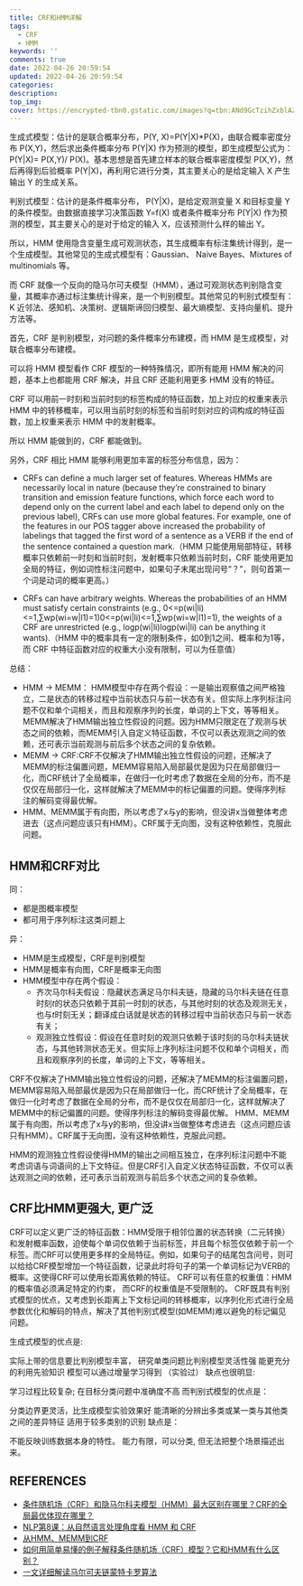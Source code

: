 ```yaml
---
title: CRF和HMM详解
tags:
  - CRF
  - HMM
keywords: ''
comments: true
date: 2022-04-26 20:59:54
updated: 2022-04-26 20:59:54
categories:
description:
top_img:
cover: https://encrypted-tbn0.gstatic.com/images?q=tbn:ANd9GcTzihZxblAZHM2JB-XUHNl8n7ilicicly486w&usqp=CAU
---
```

生成式模型：估计的是联合概率分布，P(Y, X)=P(Y|X)*P(X)，由联合概率密度分布 P(X,Y)，然后求出条件概率分布 P(Y|X) 作为预测的模型，即生成模型公式为：P(Y|X)= P(X,Y)/ P(X)。基本思想是首先建立样本的联合概率密度模型 P(X,Y)，然后再得到后验概率 P(Y|X)，再利用它进行分类，其主要关心的是给定输入 X 产生输出 Y 的生成关系。

判别式模型：估计的是条件概率分布， P(Y|X)，是给定观测变量 X 和目标变量 Y 的条件模型。由数据直接学习决策函数 Y=f(X) 或者条件概率分布 P(Y|X) 作为预测的模型，其主要关心的是对于给定的输入 X，应该预测什么样的输出 Y。

所以，HMM 使用隐含变量生成可观测状态，其生成概率有标注集统计得到，是一个生成模型。其他常见的生成式模型有：Gaussian、 Naive Bayes、Mixtures of multinomials 等。

而 CRF 就像一个反向的隐马尔可夫模型（HMM），通过可观测状态判别隐含变量，其概率亦通过标注集统计得来，是一个判别模型。其他常见的判别式模型有：K 近邻法、感知机、决策树、逻辑斯谛回归模型、最大熵模型、支持向量机、提升方法等。



首先，CRF 是判别模型，对问题的条件概率分布建模，而 HMM 是生成模型，对联合概率分布建模。

可以将 HMM 模型看作 CRF 模型的一种特殊情况，即所有能用 HMM 解决的问题，基本上也都能用 CRF 解决，并且 CRF 还能利用更多 HMM 没有的特征。

CRF 可以用前一时刻和当前时刻的标签构成的特征函数，加上对应的权重来表示 HMM 中的转移概率，可以用当前时刻的标签和当前时刻对应的词构成的特征函数，加上权重来表示 HMM 中的发射概率。

所以 HMM 能做到的，CRF 都能做到。

另外，CRF 相比 HMM 能够利用更加丰富的标签分布信息，因为：
- CRFs can define a much larger set of features. Whereas HMMs are necessarily local in nature (because they’re constrained to binary transition and emission feature functions, which force each word to depend only on the current label and each label to depend only on the previous label), CRFs can use more global features. For example, one of the features in our POS tagger above increased the probability of labelings that tagged the first word of a sentence as a VERB if the end of the sentence contained a question mark.（HMM 只能使用局部特征，转移概率只依赖前一时刻和当前时刻，发射概率只依赖当前时刻，CRF 能使用更加全局的特征，例如词性标注问题中，如果句子末尾出现问号“？”，则句首第一个词是动词的概率更高。）

- CRFs can have arbitrary weights. Whereas the probabilities of an HMM must satisfy certain constraints (e.g., 0<=p(wi|li)<=1,∑wp(wi=w|l1)=1)0<=p(wi|li)<=1,∑wp(wi=w|l1)=1), the weights of a CRF are unrestricted (e.g., logp(wi|li)log⁡p(wi|li) can be anything it wants).（HMM 中的概率具有一定的限制条件，如0到1之间、概率和为1等，而 CRF 中特征函数对应的权重大小没有限制，可以为任意值）



总结：
- HMM -> MEMM： HMM模型中存在两个假设：一是输出观察值之间严格独立，二是状态的转移过程中当前状态只与前一状态有关。但实际上序列标注问题不仅和单个词相关，而且和观察序列的长度，单词的上下文，等等相关。MEMM解决了HMM输出独立性假设的问题。因为HMM只限定在了观测与状态之间的依赖，而MEMM引入自定义特征函数，不仅可以表达观测之间的依赖，还可表示当前观测与前后多个状态之间的复杂依赖。
- MEMM -> CRF:CRF不仅解决了HMM输出独立性假设的问题，还解决了MEMM的标注偏置问题，MEMM容易陷入局部最优是因为只在局部做归一化，而CRF统计了全局概率，在做归一化时考虑了数据在全局的分布，而不是仅仅在局部归一化，这样就解决了MEMM中的标记偏置的问题。使得序列标注的解码变得最优解。
- HMM、MEMM属于有向图，所以考虑了x与y的影响，但没讲x当做整体考虑进去（这点问题应该只有HMM）。CRF属于无向图，没有这种依赖性，克服此问题。


## HMM和CRF对比
同：
- 都是图概率模型
- 都可用于序列标注这类问题上

异：
- HMM是生成模型，CRF是判别模型
- HMM是概率有向图，CRF是概率无向图
- HMM模型中存在两个假设：
  - 齐次马尔科夫假设：隐藏状态满足马尔科夫链，隐藏的马尔科夫链在任意时刻$t$的状态只依赖于其前一时刻的状态，与其他时刻的状态及观测无关，也与$t$时刻无关；翻译成白话就是状态的转移过程中当前状态只与前一状态有关；
  - 观测独立性假设：假设在任意时刻的观测只依赖于该时刻的马尔科夫链状态，与其他转测状态无关。但实际上序列标注问题不仅和单个词相关，而且和观察序列的长度，单词的上下文，等等相关。

CRF不仅解决了HMM输出独立性假设的问题，还解决了MEMM的标注偏置问题，MEMM容易陷入局部最优是因为只在局部做归一化，而CRF统计了全局概率，在做归一化时考虑了数据在全局的分布，而不是仅仅在局部归一化，这样就解决了MEMM中的标记偏置的问题。使得序列标注的解码变得最优解。
HMM、MEMM属于有向图，所以考虑了x与y的影响，但没讲x当做整体考虑进去（这点问题应该只有HMM）。CRF属于无向图，没有这种依赖性，克服此问题。

HMM的观测独立性假设使得HMM的输出之间相互独立，在序列标注问题中不能考虑词语与词语间的上下文特征。但是CRF引入自定义状态特征函数，不仅可以表达观测之间的依赖，还可表示当前观测与前后多个状态之间的复杂依赖。

## CRF比HMM更强大, 更广泛
CRF可以定义更广泛的特征函数：HMM受限于相邻位置的状态转换（二元转换）和发射概率函数，迫使每个单词仅依赖于当前标签，并且每个标签仅依赖于前一个标签。而CRF可以使用更多样的全局特征。例如，如果句子的结尾包含问号，则可以给给CRF模型增加一个特征函数，记录此时将句子的第一个单词标记为VERB的概率。这使得CRF可以使用长距离依赖的特征。
CRF可以有任意的权重值：HMM的概率值必须满足特定的约束， 而CRF的权重值是不受限制的。
CRF既具有判别式模型的优点，又考虑到长距离上下文标记间的转移概率，以序列化形式进行全局参数优化和解码的特点，解决了其他判别式模型(如MEMM)难以避免的标记偏见问题。


生成式模型的优点是:

实际上带的信息要比判别模型丰富， 研究单类问题比判别模型灵活性强
能更充分的利用先验知识
模型可以通过增量学习得到 （实验过）
缺点也很明显:

学习过程比较复杂;
在目标分类问题中准确度不高
而判别式模型的优点是：

分类边界更灵活，比生成模型实验效果好
能清晰的分辨出多类或某一类与其他类之间的差异特征
适用于较多类别的识别
缺点是：

不能反映训练数据本身的特性。
能力有限，可以分类, 但无法把整个场景描述出来。





## REFERENCES
- [条件随机场（CRF）和隐马尔科夫模型（HMM）最大区别在哪里？CRF的全局最优体现在哪里？](https://www.zhihu.com/question/53458773)
- [NLP第8课：从自然语言处理角度看 HMM 和 CRF](https://zhuanlan.zhihu.com/p/112362880)
- [从HMM、MEMM到CRF](https://zhuanlan.zhihu.com/p/71190655)
- [如何用简单易懂的例子解释条件随机场（CRF）模型？它和HMM有什么区别？](https://www.zhihu.com/question/35866596)
- [一文详细解读马尔可夫链蒙特卡罗算法](https://zhuanlan.zhihu.com/p/108258020)









